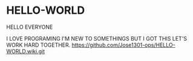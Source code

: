 # HELLO-WORLD


HELLO EVERYONE

I LOVE PROGRAMING I'M NEW TO SOMETHINGS BUT I GOT THIS 
LET'S WORK HARD TOGETHER. 
https://github.com/Jose1301-ops/HELLO-WORLD.wiki.git
